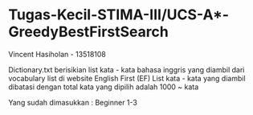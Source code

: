 # Tugas-Kecil-STIMA-III/UCS-A*-GreedyBestFirstSearch
Vincent Hasiholan - 13518108

Dictionary.txt berisikian list kata - kata bahasa inggris yang diambil dari vocabulary list di website English First (EF)
List kata - kata yang diambil dibatasi dengan total kata yang dipilih adalah 1000 ~ kata

Yang sudah dimasukkan : Beginner 1-3


